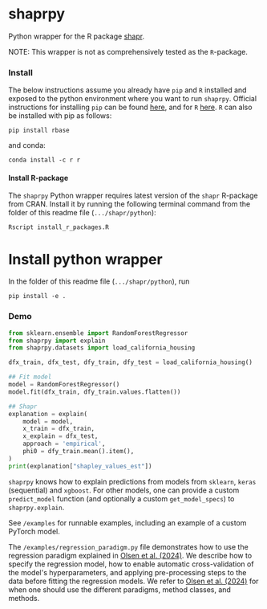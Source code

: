
# shaprpy

Python wrapper for the R package [shapr](https://github.com/NorskRegnesentral/shapr).

NOTE: This wrapper is not as comprehensively tested as the `R`-package. 

### Install

The below instructions assume you already have `pip` and `R` installed and exposed to the python environment where you want to run `shaprpy`. 
Official instructions for installing `pip` can be found [here](https://pip.pypa.io/en/stable/installation/), and for `R` [here](https://cran.r-project.org/).
`R` can also be installed with pip as follows:
```
pip install rbase
```
and conda:
```
conda install -c r r
```

#### Install R-package
The `shaprpy` Python wrapper requires latest version of the `shapr` R-package from CRAN.
Install it by running the following terminal command from the folder of this readme file (`.../shapr/python`):

```
Rscript install_r_packages.R
```

# Install python wrapper
In the folder of this readme file (`.../shapr/python`), run

```
pip install -e .
```

### Demo

```python
from sklearn.ensemble import RandomForestRegressor
from shaprpy import explain
from shaprpy.datasets import load_california_housing

dfx_train, dfx_test, dfy_train, dfy_test = load_california_housing()

## Fit model
model = RandomForestRegressor()
model.fit(dfx_train, dfy_train.values.flatten())

## Shapr
explanation = explain(
    model = model,
    x_train = dfx_train,
    x_explain = dfx_test,
    approach = 'empirical',
    phi0 = dfy_train.mean().item(),
)
print(explanation["shapley_values_est"])
```

`shaprpy` knows how to explain predictions from models from `sklearn`, `keras` (sequential) and `xgboost`. 
For other models, one can provide a custom `predict_model` function (and optionally a custom `get_model_specs`) to `shaprpy.explain`.

See `/examples` for runnable examples, including an example of a custom PyTorch model.

The `/examples/regression_paradigm.py` file demonstrates how
to use the regression paradigm explained in 
[Olsen et al. (2024)](https://link.springer.com/article/10.1007/s10618-024-01016-z).
We describe how to specify the regression model, how to enable automatic
cross-validation of the model's hyperparameters, and applying
pre-processing steps to the data before fitting the regression
models. We refer to 
[Olsen et al. (2024)](https://link.springer.com/article/10.1007/s10618-024-01016-z)
for when one should  use the different paradigms, method classes, and methods.

